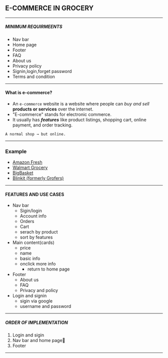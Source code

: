 ## E-COMMERCE IN GROCERY
---
##### MINIMUM REQUIRMEENTS
- Nav bar
- Home page
- Footer
- FAQ
- About us
- Privacy policy
- Signin,login,forget password
- Terms and condition
---
#### What is e-commerce?
- An `e-commerce` website is a website where people can *buy and sell* **products or services** over the internet.
- "E-commerce" stands for electronic commerce.
- It usually has ***features*** like product listings, shopping cart, online payment, and order tracking.
```
A normal shop → but online.
```
---
### Example
- [Amazon Fresh](https://www.amazon.in/s?k=amazon%27+fresh&crid=G0Q1AFS601HY&sprefix=%2Caps%2C196&ref=nb_sb_ss_recent_1_0_recent)
- [Walmart Grocery](https://www.walmart.com/cp/food/976759)
- [BigBasket](https://www.bigbasket.com/)
- [Blinkit (formerly Grofers)](https://blinkit.com/cn/milk/cid/14/922?utm_source=google&utm_medium=cpc&utm_campaign=21439030315&utm_content=169426454132&utm_term=blinkit%20grocery&gad_source=1&gbraid=0AAAAADfkql7sGMvDjJQviO-6zwPlWL636&gclid=Cj0KCQjwzYLABhD4ARIsALySuCTIdygs49Gld00SneNnT2UDXshLRQR1c9lqOh7zxlMVq_sd4617_bcaApmzEALw_wcB)
---
#### FEATURES AND USE CASES
- Nav bar
    - Sigin/login
    - Account info
    - Orders
    - Cart
    - serach by product
    - sort by features
- Main content(cards)
    - price
    - name
    - basic info
    - onclick more info
        - return to home page
- Footer
    - About us
    - FAQ
    - Privacy and policy
- Login and signin
    - sigin via google
    - username and password
---
##### ORDER OF IMPLEMENTATION
1. Login and sigin
2. Nav bar and home page📌
3. Footer
---